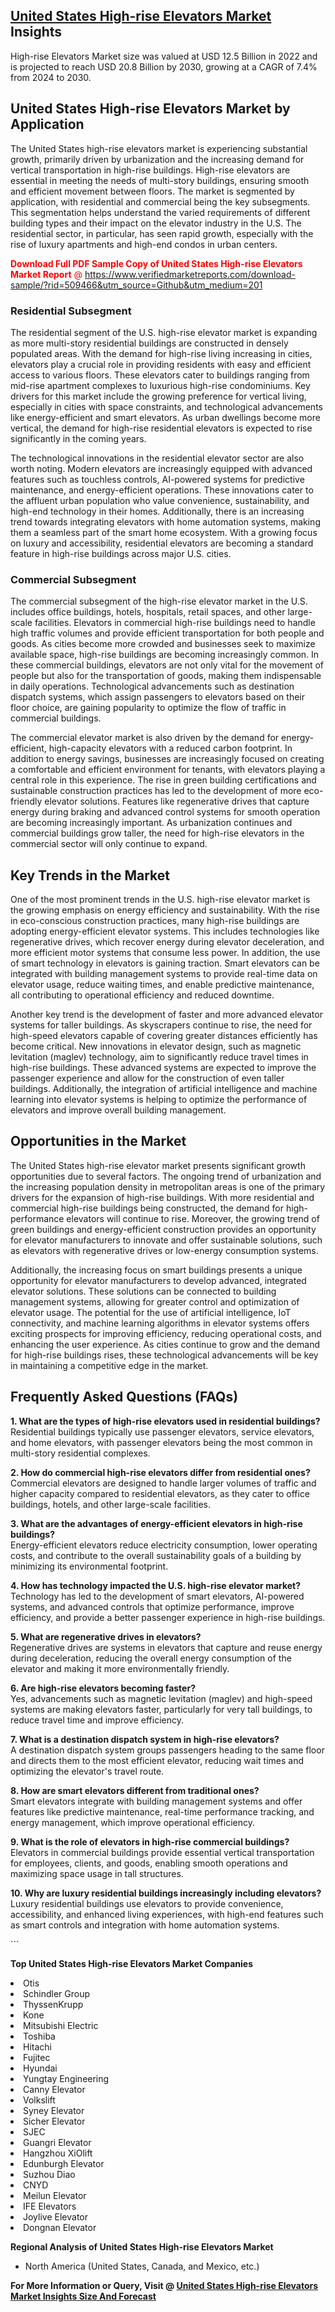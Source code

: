 <h2><a href="https://www.verifiedmarketreports.com/download-sample/?rid=509466&amp;utm_source=Github&amp;utm_medium=201" target="_blank">United States High-rise Elevators Market</a> Insights</h2><p>High-rise Elevators Market size was valued at USD 12.5 Billion in 2022 and is projected to reach USD 20.8 Billion by 2030, growing at a CAGR of 7.4% from 2024 to 2030.</p><p><h2>United States High-rise Elevators Market by Application</h2><p>The United States high-rise elevators market is experiencing substantial growth, primarily driven by urbanization and the increasing demand for vertical transportation in high-rise buildings. High-rise elevators are essential in meeting the needs of multi-story buildings, ensuring smooth and efficient movement between floors. The market is segmented by application, with residential and commercial being the key subsegments. This segmentation helps understand the varied requirements of different building types and their impact on the elevator industry in the U.S. The residential sector, in particular, has seen rapid growth, especially with the rise of luxury apartments and high-end condos in urban centers.</p><p><p><span class=""><span style="color: #ff0000;"><strong>Download Full PDF Sample Copy of United States High-rise Elevators Market Report</strong> @ </span><a href="https://www.verifiedmarketreports.com/download-sample/?rid=509466&amp;utm_source=Github&amp;utm_medium=201" target="_blank">https://www.verifiedmarketreports.com/download-sample/?rid=509466&amp;utm_source=Github&amp;utm_medium=201</a></span></p></p><h3>Residential Subsegment</h3><p>The residential segment of the U.S. high-rise elevator market is expanding as more multi-story residential buildings are constructed in densely populated areas. With the demand for high-rise living increasing in cities, elevators play a crucial role in providing residents with easy and efficient access to various floors. These elevators cater to buildings ranging from mid-rise apartment complexes to luxurious high-rise condominiums. Key drivers for this market include the growing preference for vertical living, especially in cities with space constraints, and technological advancements like energy-efficient and smart elevators. As urban dwellings become more vertical, the demand for high-rise residential elevators is expected to rise significantly in the coming years.</p><p>The technological innovations in the residential elevator sector are also worth noting. Modern elevators are increasingly equipped with advanced features such as touchless controls, AI-powered systems for predictive maintenance, and energy-efficient operations. These innovations cater to the affluent urban population who value convenience, sustainability, and high-end technology in their homes. Additionally, there is an increasing trend towards integrating elevators with home automation systems, making them a seamless part of the smart home ecosystem. With a growing focus on luxury and accessibility, residential elevators are becoming a standard feature in high-rise buildings across major U.S. cities.</p><h3>Commercial Subsegment</h3><p>The commercial subsegment of the high-rise elevator market in the U.S. includes office buildings, hotels, hospitals, retail spaces, and other large-scale facilities. Elevators in commercial high-rise buildings need to handle high traffic volumes and provide efficient transportation for both people and goods. As cities become more crowded and businesses seek to maximize available space, high-rise buildings are becoming increasingly common. In these commercial buildings, elevators are not only vital for the movement of people but also for the transportation of goods, making them indispensable in daily operations. Technological advancements such as destination dispatch systems, which assign passengers to elevators based on their floor choice, are gaining popularity to optimize the flow of traffic in commercial buildings.</p><p>The commercial elevator market is also driven by the demand for energy-efficient, high-capacity elevators with a reduced carbon footprint. In addition to energy savings, businesses are increasingly focused on creating a comfortable and efficient environment for tenants, with elevators playing a central role in this experience. The rise in green building certifications and sustainable construction practices has led to the development of more eco-friendly elevator solutions. Features like regenerative drives that capture energy during braking and advanced control systems for smooth operation are becoming increasingly important. As urbanization continues and commercial buildings grow taller, the need for high-rise elevators in the commercial sector will only continue to expand.</p><h2>Key Trends in the Market</h2><p>One of the most prominent trends in the U.S. high-rise elevator market is the growing emphasis on energy efficiency and sustainability. With the rise in eco-conscious construction practices, many high-rise buildings are adopting energy-efficient elevator systems. This includes technologies like regenerative drives, which recover energy during elevator deceleration, and more efficient motor systems that consume less power. In addition, the use of smart technology in elevators is gaining traction. Smart elevators can be integrated with building management systems to provide real-time data on elevator usage, reduce waiting times, and enable predictive maintenance, all contributing to operational efficiency and reduced downtime.</p><p>Another key trend is the development of faster and more advanced elevator systems for taller buildings. As skyscrapers continue to rise, the need for high-speed elevators capable of covering greater distances efficiently has become critical. New innovations in elevator design, such as magnetic levitation (maglev) technology, aim to significantly reduce travel times in high-rise buildings. These advanced systems are expected to improve the passenger experience and allow for the construction of even taller buildings. Additionally, the integration of artificial intelligence and machine learning into elevator systems is helping to optimize the performance of elevators and improve overall building management.</p><h2>Opportunities in the Market</h2><p>The United States high-rise elevator market presents significant growth opportunities due to several factors. The ongoing trend of urbanization and the increasing population density in metropolitan areas is one of the primary drivers for the expansion of high-rise buildings. With more residential and commercial high-rise buildings being constructed, the demand for high-performance elevators will continue to rise. Moreover, the growing trend of green buildings and energy-efficient construction provides an opportunity for elevator manufacturers to innovate and offer sustainable solutions, such as elevators with regenerative drives or low-energy consumption systems.</p><p>Additionally, the increasing focus on smart buildings presents a unique opportunity for elevator manufacturers to develop advanced, integrated elevator solutions. These solutions can be connected to building management systems, allowing for greater control and optimization of elevator usage. The potential for the use of artificial intelligence, IoT connectivity, and machine learning algorithms in elevator systems offers exciting prospects for improving efficiency, reducing operational costs, and enhancing the user experience. As cities continue to grow and the demand for high-rise buildings rises, these technological advancements will be key in maintaining a competitive edge in the market.</p><h2>Frequently Asked Questions (FAQs)</h2><p><strong>1. What are the types of high-rise elevators used in residential buildings?</strong><br>Residential buildings typically use passenger elevators, service elevators, and home elevators, with passenger elevators being the most common in multi-story residential complexes.</p><p><strong>2. How do commercial high-rise elevators differ from residential ones?</strong><br>Commercial elevators are designed to handle larger volumes of traffic and higher capacity compared to residential elevators, as they cater to office buildings, hotels, and other large-scale facilities.</p><p><strong>3. What are the advantages of energy-efficient elevators in high-rise buildings?</strong><br>Energy-efficient elevators reduce electricity consumption, lower operating costs, and contribute to the overall sustainability goals of a building by minimizing its environmental footprint.</p><p><strong>4. How has technology impacted the U.S. high-rise elevator market?</strong><br>Technology has led to the development of smart elevators, AI-powered systems, and advanced controls that optimize performance, improve efficiency, and provide a better passenger experience in high-rise buildings.</p><p><strong>5. What are regenerative drives in elevators?</strong><br>Regenerative drives are systems in elevators that capture and reuse energy during deceleration, reducing the overall energy consumption of the elevator and making it more environmentally friendly.</p><p><strong>6. Are high-rise elevators becoming faster?</strong><br>Yes, advancements such as magnetic levitation (maglev) and high-speed systems are making elevators faster, particularly for very tall buildings, to reduce travel time and improve efficiency.</p><p><strong>7. What is a destination dispatch system in high-rise elevators?</strong><br>A destination dispatch system groups passengers heading to the same floor and directs them to the most efficient elevator, reducing wait times and optimizing the elevator's travel route.</p><p><strong>8. How are smart elevators different from traditional ones?</strong><br>Smart elevators integrate with building management systems and offer features like predictive maintenance, real-time performance tracking, and energy management, which improve operational efficiency.</p><p><strong>9. What is the role of elevators in high-rise commercial buildings?</strong><br>Elevators in commercial buildings provide essential vertical transportation for employees, clients, and goods, enabling smooth operations and maximizing space usage in tall structures.</p><p><strong>10. Why are luxury residential buildings increasingly including elevators?</strong><br>Luxury residential buildings use elevators to provide convenience, accessibility, and enhanced living experiences, with high-end features such as smart controls and integration with home automation systems.</p>```</p><p><strong>Top United States High-rise Elevators Market Companies</strong></p><div data-test-id=""><p><li>Otis</li><li> Schindler Group</li><li> ThyssenKrupp</li><li> Kone</li><li> Mitsubishi Electric</li><li> Toshiba</li><li> Hitachi</li><li> Fujitec</li><li> Hyundai</li><li> Yungtay Engineering</li><li> Canny Elevator</li><li> Volkslift</li><li> Syney Elevator</li><li> Sicher Elevator</li><li> SJEC</li><li> Guangri Elevator</li><li> Hangzhou XiOlift</li><li> Edunburgh Elevator</li><li> Suzhou Diao</li><li> CNYD</li><li> Meilun Elevator</li><li> IFE Elevators</li><li> Joylive Elevator</li><li> Dongnan Elevator</li></p><div><strong>Regional Analysis of&nbsp;United States High-rise Elevators Market</strong></div><ul><li dir="ltr"><p dir="ltr">North America&nbsp;(United States, Canada, and Mexico, etc.)</p></li></ul><p><strong>For More Information or Query, Visit @&nbsp;</strong><strong><a href="https://www.verifiedmarketreports.com/product/high-rise-elevators-market/?utm_source=Github&amp;utm_medium=201" target="_blank">United States High-rise Elevators Market Insights Size And Forecast</a></strong></p></div>
